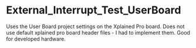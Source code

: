 # External_Interrupt_Test_UserBoard
Uses the User Board project settings on the Xplained Pro board.  Does not use default xplained pro board header files - I had to implement them.  Good for developed hardware.
